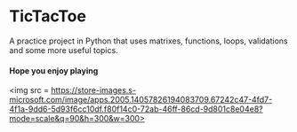 # TicTacToe

A practice project in Python that uses matrixes, functions, loops, validations and some more useful topics.
#### Hope you enjoy playing

<img src = https://store-images.s-microsoft.com/image/apps.2005.14057826194083709.67242c47-4fd7-4f1a-9dd6-5d93f6cc10df.f80f14c0-72ab-46ff-86cd-9d801c8e04e8?mode=scale&q=90&h=300&w=300>
